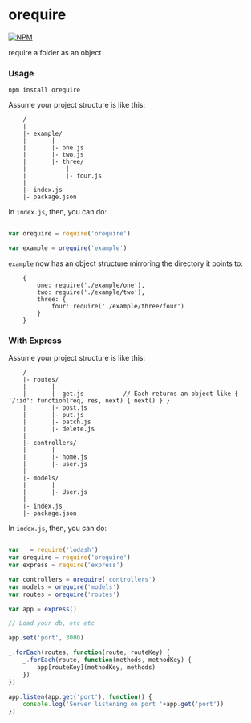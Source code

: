 orequire
====

[![NPM](https://nodei.co/npm/orequire.png)](https://nodei.co/npm/orequire/)

require a folder as an object

### Usage 

```
npm install orequire
```

Assume your project structure is like this: 

```
	/
	|
	|- example/
	|		|
	|		|- one.js
	|		|- two.js
	|		|- three/
	|			|
	|			|- four.js
	|
	|- index.js
	|- package.json

```

In `index.js`, then, you can do:


```JavaScript

var orequire = require('orequire')

var example = orequire('example')

```

`example` now has an object structure mirroring the directory it points to: 

``` 
	{
		one: require('./example/one'), 
		two: require('./example/two'), 
		three: {
			four: require('./example/three/four')
		}
	}

```

### With Express

Assume your project structure is like this: 

```
	/
	|- routes/
	|		|
	|		|- get.js 			// Each returns an object like { '/:id': function(req, res, next) { next() } }
	|		|- post.js
	|		|- put.js
	|		|- patch.js
	|		|- delete.js
	|
	|- controllers/
	|		|
	|		|- home.js
	|		|- user.js
	|
	|- models/
	|		|
	|		|- User.js 
	|
	|- index.js
	|- package.json

```

In `index.js`, then, you can do:

```JavaScript

var _ = require('lodash')
var orequire = require('orequire')
var express = require('express')

var controllers = orequire('controllers')
var models = orequire('models')
var routes = orequire('routes')

var app = express()

// Load your db, etc etc

app.set('port', 3000)

_.forEach(routes, function(route, routeKey) {
	_.forEach(route, function(methods, methodKey) {
		app[routeKey](methodKey, methods)
	})
})

app.listen(app.get('port'), function() {
	console.log('Server listening on port '+app.get('port'))
})

```
